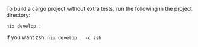 To build a cargo project without extra tests, run the following in the project directory:

`nix develop .`

If you want zsh: `nix develop . -c zsh`